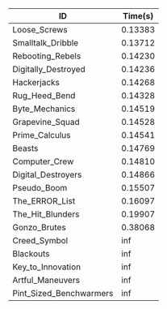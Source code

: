 |ID|Time(s)|
|-|-|
|Loose_Screws|0.13383|
|Smalltalk_Dribble|0.13712|
|Rebooting_Rebels|0.14230|
|Digitally_Destroyed|0.14236|
|Hackerjacks|0.14268|
|Rug_Heed_Bend|0.14328|
|Byte_Mechanics|0.14519|
|Grapevine_Squad|0.14528|
|Prime_Calculus|0.14541|
|Beasts|0.14769|
|Computer_Crew|0.14810|
|Digital_Destroyers|0.14866|
|Pseudo_Boom|0.15507|
|The_ERROR_List|0.16097|
|The_Hit_Blunders|0.19907|
|Gonzo_Brutes|0.38068|
|Creed_Symbol|inf|
|Blackouts|inf|
|Key_to_Innovation|inf|
|Artful_Maneuvers|inf|
|Pint_Sized_Benchwarmers|inf|
